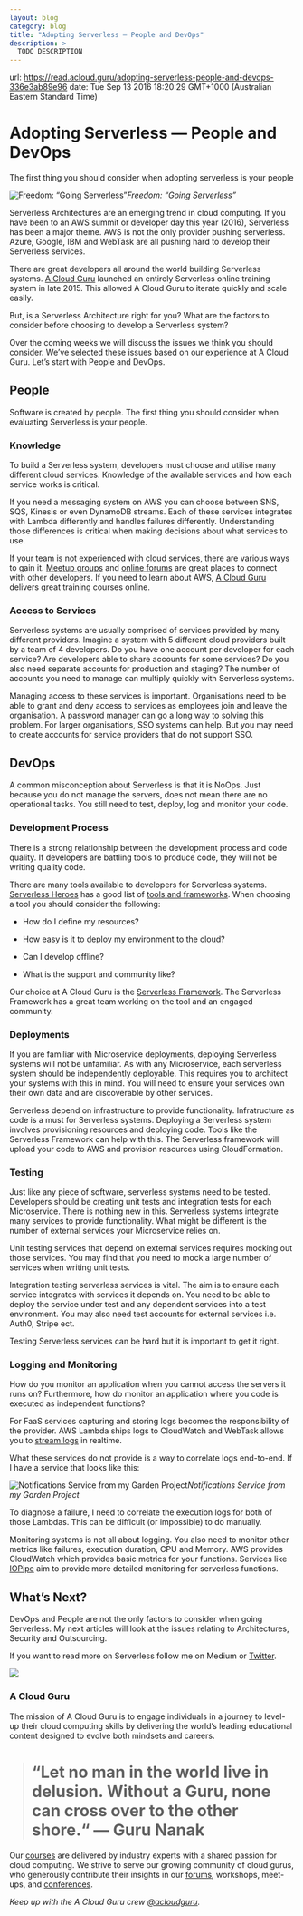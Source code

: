 ```yaml
---
layout: blog
category: blog
title: "Adopting Serverless — People and DevOps"
description: >
  TODO DESCRIPTION
---
```

url: https://read.acloud.guru/adopting-serverless-people-and-devops-336e3ab89e96
date: Tue Sep 13 2016 18:20:29 GMT+1000 (Australian Eastern Standard Time)


# Adopting Serverless — People and DevOps

The first thing you should consider when adopting serverless is your people

![Freedom: “Going Serverless”](https://cdn-images-1.medium.com/max/3840/1*qIFXKFyIkca-C52vK5eaig.jpeg)*Freedom: “Going Serverless”*

Serverless Architectures are an emerging trend in cloud computing. If you have been to an AWS summit or developer day this year (2016), Serverless has been a major theme. AWS is not the only provider pushing serverless. Azure, Google, IBM and WebTask are all pushing hard to develop their Serverless services.

There are great developers all around the world building Serverless systems. [A Cloud Guru](https://acloud.guru/) launched an entirely Serverless online training system in late 2015. This allowed A Cloud Guru to iterate quickly and scale easily.

But, is a Serverless Architecture right for you? What are the factors to consider before choosing to develop a Serverless system?

Over the coming weeks we will discuss the issues we think you should consider. We’ve selected these issues based on our experience at A Cloud Guru. Let’s start with People and DevOps.

## People

Software is created by people. The first thing you should consider when evaluating Serverless is your people.

### Knowledge

To build a Serverless system, developers must choose and utilise many different cloud services. Knowledge of the available services and how each service works is critical.

If you need a messaging system on AWS you can choose between SNS, SQS, Kinesis or even DynamoDB streams. Each of these services integrates with Lambda differently and handles failures differently. Understanding those differences is critical when making decisions about what services to use.

If your team is not experienced with cloud services, there are various ways to gain it. [Meetup groups](https://github.com/serverless-meetups/main) and [online forums](https://acloud.guru/forums/all/all) are great places to connect with other developers. If you need to learn about AWS, [A Cloud Guru](https://acloud.guru/) delivers great training courses online.

### **Access to Services**

Serverless systems are usually comprised of services provided by many different providers. Imagine a system with 5 different cloud providers built by a team of 4 developers. Do you have one account per developer for each service? Are developers able to share accounts for some services? Do you also need separate accounts for production and staging? The number of accounts you need to manage can multiply quickly with Serverless systems.

Managing access to these services is important. Organisations need to be able to grant and deny access to services as employees join and leave the organisation. A password manager can go a long way to solving this problem. For larger organisations, SSO systems can help. But you may need to create accounts for service providers that do not support SSO.

## DevOps

A common misconception about Serverless is that it is NoOps. Just because you do not manage the servers, does not mean there are no operational tasks. You still need to test, deploy, log and monitor your code.

### Development Process

There is a strong relationship between the development process and code quality. If developers are battling tools to produce code, they will not be writing quality code.

There are many tools available to developers for Serverless systems. [Serverless Heroes](http://serverlessheroes.com/) has a good list of [tools and frameworks](https://github.com/ServerlessHeroes/serverless-resources#tools--frameworks). When choosing a tool you should consider the following:

* How do I define my resources?

* How easy is it to deploy my environment to the cloud?

* Can I develop offline?

* What is the support and community like?

Our choice at A Cloud Guru is the [Serverless Framework](http://serverless.com). The Serverless Framework has a great team working on the tool and an engaged community.

### Deployments

If you are familiar with Microservice deployments, deploying Serverless systems will not be unfamiliar. As with any Microservice, each serverless system should be independently deployable. This requires you to architect your systems with this in mind. You will need to ensure your services own their own data and are discoverable by other services.

Serverless depend on infrastructure to provide functionality. Infratructure as code is a must for Serverless systems. Deploying a Serverless system involves provisioning resources and deploying code. Tools like the Serverless Framework can help with this. The Serverless framework will upload your code to AWS and provision resources using CloudFormation.

### Testing

Just like any piece of software, serverless systems need to be tested. Developers should be creating unit tests and integration tests for each Microservice. There is nothing new in this. Serverless systems integrate many services to provide functionality. What might be different is the number of external services your Microservice relies on.

Unit testing services that depend on external services requires mocking out those services. You may find that you need to mock a large number of services when writing unit tests.

Integration testing serverless services is vital. The aim is to ensure each service integrates with services it depends on. You need to be able to deploy the service under test and any dependent services into a test environment. You may also need test accounts for external services i.e. Auth0, Stripe ect.

Testing Serverless services can be hard but it is important to get it right.

### Logging and Monitoring

How do you monitor an application when you cannot access the servers it runs on? Furthermore, how do monitor an application where you code is executed as independent functions?

For FaaS services capturing and storing logs becomes the responsibility of the provider. AWS Lambda ships logs to CloudWatch and WebTask allows you to [stream logs](https://webtask.io/docs/api_logs) in realtime.

What these services do not provide is a way to correlate logs end-to-end. If I have a service that looks like this:

![Notifications Service from my Garden Project](https://cdn-images-1.medium.com/max/2000/1*bXkwsZ2CiNyerGZ1FOMH5g.png)*Notifications Service from my Garden Project*

To diagnose a failure, I need to correlate the execution logs for both of those Lambdas. This can be difficult (or impossible) to do manually.

Monitoring systems is not all about logging. You also need to monitor other metrics like failures, execution duration, CPU and Memory. AWS provides CloudWatch which provides basic metrics for your functions. Services like [IOPipe](https://www.iopipe.com/) aim to provide more detailed monitoring for serverless functions.

## What’s Next?

DevOps and People are not the only factors to consider when going Serverless. My next articles will look at the issues relating to Architectures, Security and Outsourcing.

If you want to read more on Serverless follow me on Medium or [Twitter](https://twitter.com/johncmckim).

![](https://cdn-images-1.medium.com/max/2000/1*4SAJI2W8hInwwRCn7R8a6A.png)

### A Cloud Guru

The mission of A Cloud Guru is to engage individuals in a journey to level-up their cloud computing skills by delivering the world’s leading educational content designed to evolve both mindsets and careers.
> # “Let no man in the world live in delusion. Without a Guru, none can cross over to the other shore.“ — Guru Nanak

Our [courses](https://acloud.guru/courses) are delivered by industry experts with a shared passion for cloud computing. We strive to serve our growing community of cloud gurus, who generously contribute their insights in our [forums](https://acloud.guru/forums/home), workshops, meet-ups, and [conferences](https://acloud.guru/serverless).

*Keep up with the A Cloud Guru crew [@acloudguru](https://twitter.com/acloudguru).*
